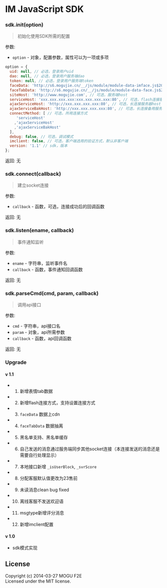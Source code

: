 # IM JavaScript SDK

### sdk.init(option)

> 初始化使用SDK所需的配置

参数:

* `option` - 对象，配置参数，属性可以为一项或多项

```javascript
option = {
  uid: null, // 必选，登录用户uid
  dao: null, // 必选，登录用户服务端dao
  token: null, // 必选，登录用户服务端token
  faceData: 'http://s6.mogujie.cn/__/js/module/module-data-imface.js$2014041601.js', // 可选，表情数据
  faceTabData: 'http://s6.mogujie.cn/__/js/module/module-data-face.js$2014041601.js', // 可选，表情tab数据
  siteHost: 'http://www.mogujie.com', // 可选，服务端host
  serviceHost: 'xxx.xxx.xxx.xxx:xxx.xxx.xxx.xxx:80', // 可选，flash连接服务器
  ajaxServiceHost: 'http://xxx.xxx.xxx.xxx:80', // 可选，长连接服务器host
  ajaxServiceBakHost: 'http://xxx.xxx.xxx.xxx:80', // 可选，长连接备用服务器host
  connectMethod: [ // 可选，所用连接方式
     'serviceHost'
    ,'ajaxServiceHost'
    ,'ajaxServiceBakHost'
  ],
  debug: false, // 可选，调试模式
  imclient: false, // 可选，客户端选用的验证方式，默认非客户端
  version: '1.1' // sdk，版本
};
```

返回: 无

### sdk.connect(callback)

> 建立socket连接

参数:

* `callback` - 函数，可选，连接成功后的回调函数

返回: 无

### sdk.listen(ename, callback)

> 事件通知监听

参数:

* `ename` - 字符串，监听事件名
* `callback` - 函数，事件通知回调函数

返回: 无

### sdk.parseCmd(cmd, param, callback)

> 调用api接口

参数:

* `cmd` - 字符串，api接口名
* `param` - 对象，api所需参数
* `callback` - 函数，api回调函数

返回: 无

### Upgrade

#### v 1.1

* 1. 新增表情tab数据
* 2. 新增flash连接方式，支持设置连接方式
* 3. `faceData` 数据上cdn
* 4. `faceTabData` 数据抽离
* 5. 黑名单支持、黑名单缓存
* 6. 自己发送的消息通过服务端同步其他socket连接（本连接发送的消息还是需要自行处理显示）
* 7. 本地接口新增 `_isUserBlock`, `_svrScore`
* 8. 分配客服默认值更改为23售前
* 9. 未读消息clean bug fixed
* 10. 离线客服不发送欢迎语
* 11. msgtype新增评分消息
* 12. 新增imclient配置

#### v 1.0

* sdk模式实现

## License

Copyright (c) 2014-03-27 MOGU F2E  
Licensed under the MIT license.
